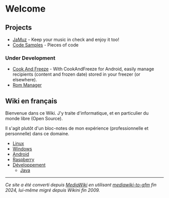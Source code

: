 # Welcome

## Projects

- [JaMuz](JaMuz) - Keep your music in check and enjoy it too!
- [Code Samples](https://github.com/phramusca/Samples/tree/main) - Pieces of code

### Under Development

- [Cook And Freeze](https://github.com/phramusca/CookAndFreeze) - With CookAndFreeze for Android, easily manage recipients (content and frozen date) stored in your freezer (or elsewhere).
- [Rom Manager](https://github.com/phramusca/RomManager)

## Wiki en français

Bienvenue dans ce Wiki. J'y traite d'informatique, et en particulier du monde libre (Open Source).

Il s'agit plutôt d'un bloc-notes de mon expérience (professionnelle et personnelle) dans ce domaine.

- [Linux](wiki/linux)
- [Windows](wiki/windows)
- [Android](wiki/Android)
- [Raspberry](wiki/raspberry/index.md)
- [Développement](wiki/Développement)
  - [Java](wiki/Java)

------------------------------------------------------------------------

*Ce site a été converti depuis [MediaWiki](wiki/MediaWiki) en utilisant [mediawiki-to-gfm](https://github.com/outofcontrol/mediawiki-to-gfm) fin 2024, lui-même migré depuis Wikini fin 2009.*
